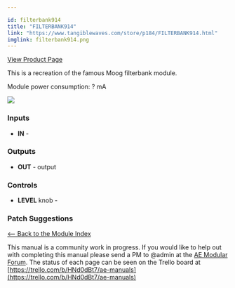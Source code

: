 ```yaml
---

id: filterbank914
title: "FILTERBANK914"
link: "https://www.tangiblewaves.com/store/p184/FILTERBANK914.html"
imglink: filterbank914.png
---
```



[View Product Page](https://www.tangiblewaves.com/store/p184/FILTERBANK914.html)

This is a recreation of the famous Moog filterbank module.

Module power consumption: ? mA

[![](/images/th00---filterbank914.png.jpg)](https://wiki.aemodular.com/uploads/AeManual/FILTERBANK914/filterbank914.png "filterbank914")

### Inputs

*   **IN** -

### Outputs

*   **OUT** - output

### Controls

*   **LEVEL** knob -

### Patch Suggestions

[<-- Back to the Module Index](https://wiki.aemodular.com/pmwiki.php/AeManual/Modules)

This manual is a community work in progress. If you would like to help out with completing this manual please send a PM to @admin at the [AE Modular Forum](http://forum.aemodular.com). The status of each page can be seen on the Trello board at [https://trello.com/b/HNd0dBt7/ae-manuals](https://trello.com/b/HNd0dBt7/ae-manuals)